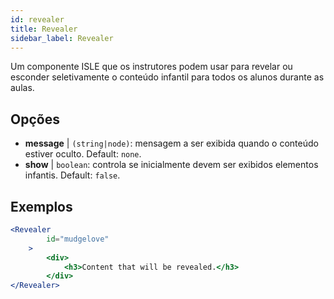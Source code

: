 ```yaml
---
id: revealer 
title: Revealer
sidebar_label: Revealer
---
```


Um componente ISLE que os instrutores podem usar para revelar ou esconder seletivamente o conteúdo infantil para todos os alunos durante as aulas.

## Opções

* __message__ | `(string|node)`: mensagem a ser exibida quando o conteúdo estiver oculto. Default: `none`.
* __show__ | `boolean`: controla se inicialmente devem ser exibidos elementos infantis. Default: `false`.


## Exemplos

```jsx live
<Revealer
        id="mudgelove"
    >
        <div>
            <h3>Content that will be revealed.</h3>
        </div>
</Revealer>
``` 

